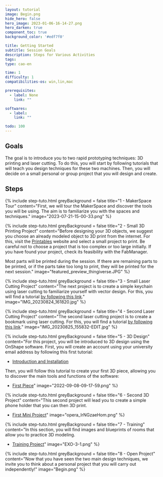 ```yaml
---
layout: tutorial
image: Begin.png
hide_hero: false
hero_image: 2023-01-06-16-14-27.png
hero_darken: true
component_toc: true
background_color: '#edf7f0'

title: Getting Started
subtitle: Session Goals
description: Steps for Various Activities
tags: 
type: cao-en

time: 1
difficulty: 1
compatibilities-os: win,lin,mac

prerequisites:
  - label: None
    link: ""

softwares: 
  - label: 
    link: ""

todo: 100
---
```


## Goals

The goal is to introduce you to two rapid prototyping techniques: 3D printing and laser cutting. To do this, you will start by following tutorials that will teach you design techniques for these two machines. Then, you will decide on a small personal or group project that you will design and create.

## Steps

{% include step-tuto.html 
greyBackground = false
title="1 - MakerSpace Tour"
content="First, we will tour the MakerSpace and discover the tools you will be using. The aim is to familiarize you with the spaces and techniques."
image="2023-07-21-15-00-33.png" %}

{% include step-tuto.html 
greyBackground = false
title="2 - Small 3D Printing Project"
content="Before designing your 3D objects, we suggest you choose an already modeled object to 3D print from the internet. For this, visit the [Printables](www.printables.com) website and select a small project to print. Be careful not to choose a project that is too complex or too large initially. If you have found your project, check its feasibility with the FabManager.

Most parts will be printed during the session. If there are remaining parts to be printed, or if the parts take too long to print, they will be printed for the next session."
image="featured_preview_thingiverse.JPG" %}

{% include step-tuto.html 
greyBackground = false
title="3 - Small Laser Cutting Project"
content="The next project is to create a simple keychain using laser cutting to familiarize yourself with vector design. For this, you will find a tutorial [by following this link](../inkscape/inkscape-first-part)."
image="IMG_20230824_161820.jpg" %}

{% include step-tuto.html 
greyBackground = false
title="4 - Second Laser Cutting Project"
content="The second laser cutting project is to create a bookmark using laser cutting. For this, you will find a tutorial [by following this link](../inkscape/inkscape-bookmark)."
image="IMG_20230825_155832-EDIT.jpg" %}

{% include step-tuto.html 
greyBackground = false
title="5 - 3D Design"
content="For this project, you will be introduced to 3D design using the OnShape software. First, you will create an account using your university email address by following this first tutorial:

- [Introduction and Installation](../onshape/onshape-installation)

Then, you will follow this tutorial to create your first 3D piece, allowing you to discover the main tools and functions of the software:

- [First Piece](../onshape/onshape-first-part.md)"
image="2022-09-08-09-17-59.png" %}

{% include step-tuto.html 
greyBackground = false
title="6 - Second 3D Project"
content="This second project will lead you to create a simple phone holder that you can then 3D print.

- [First Mini Project](../onshape/onshape-first-mini-project)"
image="opera_IrNGzaeHom.png" %}

{% include step-tuto.html 
greyBackground = false
title="7 - Training"
content="In this section, you will find images and blueprints of rooms that allow you to practice 3D modeling.

- [Training Project](../training)"
image="EXO-3-1.png" %}

{% include step-tuto.html 
greyBackground = false
title="8 - Open Project"
content="Now that you have seen the two main design techniques, we invite you to think about a personal project that you will carry out independently!"
image="Begin.png" %}

